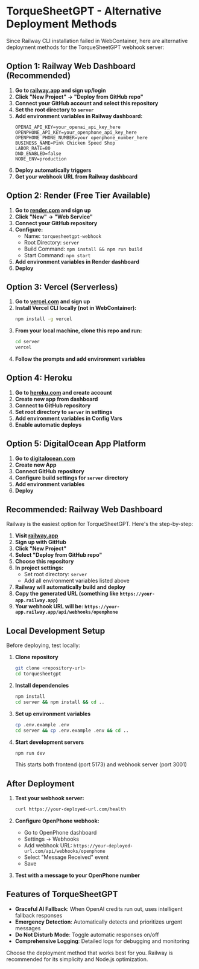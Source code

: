 # TorqueSheetGPT - Alternative Deployment Methods

Since Railway CLI installation failed in WebContainer, here are alternative deployment methods for the TorqueSheetGPT webhook server:

## Option 1: Railway Web Dashboard (Recommended)

1. **Go to [railway.app](https://railway.app) and sign up/login**
2. **Click "New Project" → "Deploy from GitHub repo"**
3. **Connect your GitHub account and select this repository**
4. **Set the root directory to `server`**
5. **Add environment variables in Railway dashboard:**
   ```
   OPENAI_API_KEY=your_openai_api_key_here
   OPENPHONE_API_KEY=your_openphone_api_key_here
   OPENPHONE_PHONE_NUMBER=your_openphone_number_here
   BUSINESS_NAME=Pink Chicken Speed Shop
   LABOR_RATE=80
   DND_ENABLED=false
   NODE_ENV=production
   ```
6. **Deploy automatically triggers**
7. **Get your webhook URL from Railway dashboard**

## Option 2: Render (Free Tier Available)

1. **Go to [render.com](https://render.com) and sign up**
2. **Click "New" → "Web Service"**
3. **Connect your GitHub repository**
4. **Configure:**
   - Name: `torquesheetgpt-webhook`
   - Root Directory: `server`
   - Build Command: `npm install && npm run build`
   - Start Command: `npm start`
5. **Add environment variables in Render dashboard**
6. **Deploy**

## Option 3: Vercel (Serverless)

1. **Go to [vercel.com](https://vercel.com) and sign up**
2. **Install Vercel CLI locally (not in WebContainer):**
   ```bash
   npm install -g vercel
   ```
3. **From your local machine, clone this repo and run:**
   ```bash
   cd server
   vercel
   ```
4. **Follow the prompts and add environment variables**

## Option 4: Heroku

1. **Go to [heroku.com](https://heroku.com) and create account**
2. **Create new app from dashboard**
3. **Connect to GitHub repository**
4. **Set root directory to `server` in settings**
5. **Add environment variables in Config Vars**
6. **Enable automatic deploys**

## Option 5: DigitalOcean App Platform

1. **Go to [digitalocean.com](https://digitalocean.com)**
2. **Create new App**
3. **Connect GitHub repository**
4. **Configure build settings for `server` directory**
5. **Add environment variables**
6. **Deploy**

## Recommended: Railway Web Dashboard

Railway is the easiest option for TorqueSheetGPT. Here's the step-by-step:

1. **Visit [railway.app](https://railway.app)**
2. **Sign up with GitHub**
3. **Click "New Project"**
4. **Select "Deploy from GitHub repo"**
5. **Choose this repository**
6. **In project settings:**
   - Set root directory: `server`
   - Add all environment variables listed above
7. **Railway will automatically build and deploy**
8. **Copy the generated URL (something like `https://your-app.railway.app`)**
9. **Your webhook URL will be: `https://your-app.railway.app/api/webhooks/openphone`**

## Local Development Setup

Before deploying, test locally:

1. **Clone repository**
   ```bash
   git clone <repository-url>
   cd torquesheetgpt
   ```

2. **Install dependencies**
   ```bash
   npm install
   cd server && npm install && cd ..
   ```

3. **Set up environment variables**
   ```bash
   cp .env.example .env
   cd server && cp .env.example .env && cd ..
   ```

4. **Start development servers**
   ```bash
   npm run dev
   ```
   This starts both frontend (port 5173) and webhook server (port 3001)

## After Deployment

1. **Test your webhook server:**
   ```bash
   curl https://your-deployed-url.com/health
   ```

2. **Configure OpenPhone webhook:**
   - Go to OpenPhone dashboard
   - Settings → Webhooks
   - Add webhook URL: `https://your-deployed-url.com/api/webhooks/openphone`
   - Select "Message Received" event
   - Save

3. **Test with a message to your OpenPhone number**

## Features of TorqueSheetGPT

- **Graceful AI Fallback**: When OpenAI credits run out, uses intelligent fallback responses
- **Emergency Detection**: Automatically detects and prioritizes urgent messages  
- **Do Not Disturb Mode**: Toggle automatic responses on/off
- **Comprehensive Logging**: Detailed logs for debugging and monitoring

Choose the deployment method that works best for you. Railway is recommended for its simplicity and Node.js optimization.